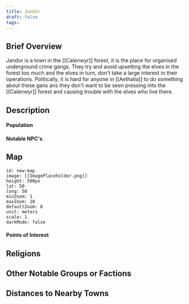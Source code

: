 ```yaml
---
title: Jandor
draft: false
tags:
---
```

## Brief Overview 

Jandor is a town in the [[Calenwyr]] forest, it is the place for organised underground crime gangs. They try and avoid upsetting the elves in the forest too much and the elves in turn, don't take a large interest in their operations. Politically, it is hard for anyone in [[Aethalia]] to do something about these gans ans they don't want to be seen pressing into the [[Calenwyr]] forest and causing trouble with the elves who live there.
## Description

#### Population

#### Notable NPC's

## Map
```leaflet 
id: new-map 
image: [[ImagePlaceholder.png]] 
height: 500px 
lat: 50 
long: 50 
minZoom: 1 
maxZoom: 10 
defaultZoom: 8
unit: meters 
scale: 1 
darkMode: false
```
#### Points of Interest 

## Religions

## Other Notable Groups or Factions

## Distances to Nearby Towns


